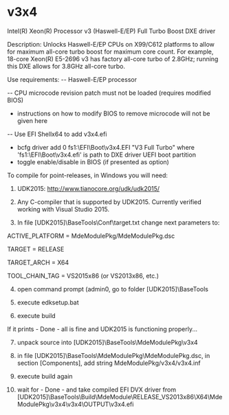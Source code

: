 # v3x4
Intel(R) Xeon(R) Processor v3 (Haswell-E/EP) Full Turbo Boost DXE driver

Description: Unlocks Haswell-E/EP CPUs on X99/C612 platforms to allow for maximum all-core turbo boost for maximum core count.  For example, 18-core Xeon(R) E5-2696 v3 has factory all-core turbo of 2.8GHz; running this DXE allows for 3.8GHz all-core turbo.

Use requirements:
-- Haswell-E/EP processor

-- CPU microcode revision patch must not be loaded (requires modified BIOS)
  - instructions on how to modify BIOS to remove microcode will not be given here

-- Use EFI Shellx64 to add v3x4.efi
  - bcfg driver add 0 fs1:\EFI\Boot\v3x4.EFI "V3 Full Turbo" where 'fs1:\EFI\Boot\v3x4.efi' is path to DXE driver UEFI boot partition
  - toggle enable/disable in BIOS (if presented as option)

To compile for point-releases, in Windows you will need:

1) UDK2015: http://www.tianocore.org/udk/udk2015/

2) Any C-compiler that is supported by UDK2015. Currently verified working with Visual Studio 2015.

3) In file [UDK2015]\BaseTools\Conf\target.txt change next parameters to:

ACTIVE_PLATFORM = MdeModulePkg/MdeModulePkg.dsc

TARGET = RELEASE

TARGET_ARCH = X64

TOOL_CHAIN_TAG = VS2015x86 (or VS2013x86, etc.)

4) open command prompt (admin0, go to folder [UDK2015]\BaseTools

5) execute edksetup.bat

6) execute build

If it prints - Done - all is fine and UDK2015 is functioning properly...
 
7) unpack source into [UDK2015]\BaseTools\MdeModulePkg\v3x4

8) in file [UDK2015]\BaseTools\MdeModulePkg\MdeModulePkg.dsc, in section [Components], add string MdeModulePkg/v3x4/v3x4.inf

9) execute build again

10) wait for - Done - and take compiled EFI DVX driver from
[UDK2015]\BaseTools\Build\MdeModule\RELEASE_VS2013x86\X64\MdeModulePkg\v3x4\v3x4\OUTPUT\v3x4.efi
